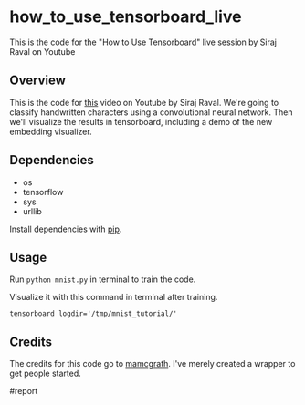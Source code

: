 # how_to_use_tensorboard_live
This is the code for the "How to Use Tensorboard" live session by Siraj Raval on Youtube

## Overview

This is the code for [this](https://www.youtube.com/watch?v=fBVEXKp4DIc) video on Youtube by Siraj Raval. We're going to classify handwritten characters using a convolutional neural network. Then we'll visualize the results in tensorboard, including a demo of the new embedding visualizer. 

## Dependencies

* os
* tensorflow 
* sys
* urllib

Install dependencies with [pip](https://packaging.python.org/installing/). 

## Usage

Run `python mnist.py` in terminal to train the code. 

Visualize it with this command in terminal after training. 

`tensorboard logdir='/tmp/mnist_tutorial/'` 

## Credits

The credits for this code go to [mamcgrath](https://github.com/mamcgrath/TensorBoard-TF-Dev-Summit-Tutorial/blob/master/mnist.py). I've merely created a wrapper to get people started. 

#report
